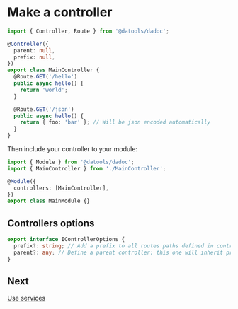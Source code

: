 # Make a controller

```ts
import { Controller, Route } from '@datools/dadoc';

@Controller({
  parent: null,
  prefix: null,
})
export class MainController {
  @Route.GET('/hello')
  public async hello() {
    return 'world';
  }

  @Route.GET('/json')
  public async hello() {
    return { foo: 'bar' }; // Will be json encoded automatically
  }
}
```

Then include your controller to your module:

```ts
import { Module } from '@datools/dadoc';
import { MainController } from './MainController';

@Module({
  controllers: [MainController],
})
export class MainModule {}
```

## Controllers options

```ts
export interface IControllerOptions {
  prefix?: string; // Add a prefix to all routes paths defined in controller
  parent?: any; // Define a parent controller: this one will inherit prefix for routes
}
```

## Next

[Use services](Services.md)
